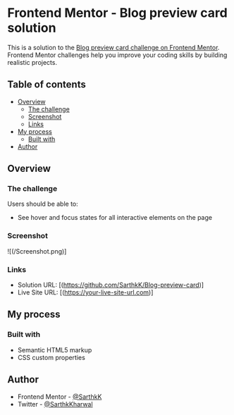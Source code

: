 # Frontend Mentor - Blog preview card solution

This is a solution to the [Blog preview card challenge on Frontend Mentor](https://www.frontendmentor.io/challenges/blog-preview-card-ckPaj01IcS). Frontend Mentor challenges help you improve your coding skills by building realistic projects.

## Table of contents

- [Overview](#overview)
  - [The challenge](#the-challenge)
  - [Screenshot](#screenshot)
  - [Links](#links)
- [My process](#my-process)
  - [Built with](#built-with)
- [Author](#author)

## Overview

### The challenge

Users should be able to:

- See hover and focus states for all interactive elements on the page

### Screenshot

![(/Screenshot.png)]

### Links

- Solution URL: [(https://github.com/SarthkK/Blog-preview-card)]
- Live Site URL: [(https://your-live-site-url.com)]

## My process

### Built with

- Semantic HTML5 markup
- CSS custom properties

## Author

- Frontend Mentor - [@SarthkK](https://www.frontendmentor.io/profile/SarthkK)
- Twitter - [@SarthkKharwal](https://www.twitter.com/SarthkKharwal)
